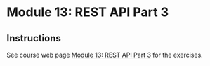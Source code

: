 # Module 13: REST API Part 3

## Instructions

See course web page [Module 13: REST API Part 3](https://cmsc240-s24.github.io/module/13) for the exercises.



